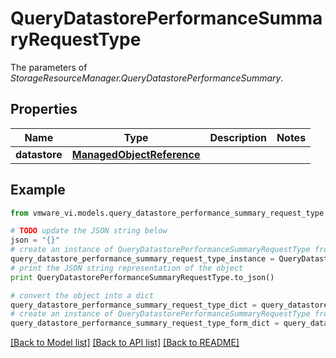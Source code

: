 # QueryDatastorePerformanceSummaryRequestType

The parameters of *StorageResourceManager.QueryDatastorePerformanceSummary*. 

## Properties
Name | Type | Description | Notes
------------ | ------------- | ------------- | -------------
**datastore** | [**ManagedObjectReference**](ManagedObjectReference.md) |  | 

## Example

```python
from vmware_vi.models.query_datastore_performance_summary_request_type import QueryDatastorePerformanceSummaryRequestType

# TODO update the JSON string below
json = "{}"
# create an instance of QueryDatastorePerformanceSummaryRequestType from a JSON string
query_datastore_performance_summary_request_type_instance = QueryDatastorePerformanceSummaryRequestType.from_json(json)
# print the JSON string representation of the object
print QueryDatastorePerformanceSummaryRequestType.to_json()

# convert the object into a dict
query_datastore_performance_summary_request_type_dict = query_datastore_performance_summary_request_type_instance.to_dict()
# create an instance of QueryDatastorePerformanceSummaryRequestType from a dict
query_datastore_performance_summary_request_type_form_dict = query_datastore_performance_summary_request_type.from_dict(query_datastore_performance_summary_request_type_dict)
```
[[Back to Model list]](../README.md#documentation-for-models) [[Back to API list]](../README.md#documentation-for-api-endpoints) [[Back to README]](../README.md)


